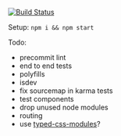 [![Build Status](https://travis-ci.org/testerez/react-ts.svg?branch=master)](https://travis-ci.org/testerez/react-ts)

Setup: `npm i && npm start`

Todo:
- precommit lint
- end to end tests
- polyfills
- isdev
- fix sourcemap in karma tests
- test components
- drop unused node modules
- routing
- use [typed-css-modules](https://github.com/Quramy/typed-css-modules)?
